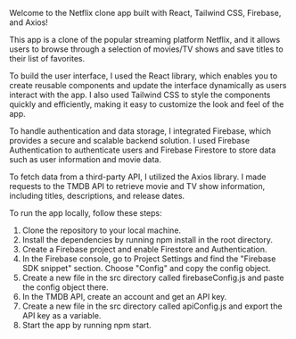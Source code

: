 Welcome to the Netflix clone app built with React, Tailwind CSS, Firebase, and Axios!

This app is a clone of the popular streaming platform Netflix, and it allows users to browse through a selection of movies/TV shows and save titles to their list of favorites.

To build the user interface, I used the React library, which enables you to create reusable components and update the interface dynamically as users interact with the app. I also used Tailwind CSS to style the components quickly and efficiently, making it easy to customize the look and feel of the app.

To handle authentication and data storage, I integrated Firebase, which provides a secure and scalable backend solution. I used Firebase Authentication to authenticate users and Firebase Firestore to store data such as user information and movie data.

To fetch data from a third-party API, I utilized the Axios library. I made requests to the TMDB API to retrieve movie and TV show information, including titles, descriptions, and release dates.

To run the app locally, follow these steps:

1. Clone the repository to your local machine.
2. Install the dependencies by running npm install in the root directory.
3. Create a Firebase project and enable Firestore and Authentication.
4. In the Firebase console, go to Project Settings and find the "Firebase SDK snippet" section. Choose "Config" and copy the config object.
5. Create a new file in the src directory called firebaseConfig.js and paste the config object there.
6. In the TMDB API, create an account and get an API key.
7. Create a new file in the src directory called apiConfig.js and export the API key as a variable.
8. Start the app by running npm start.
